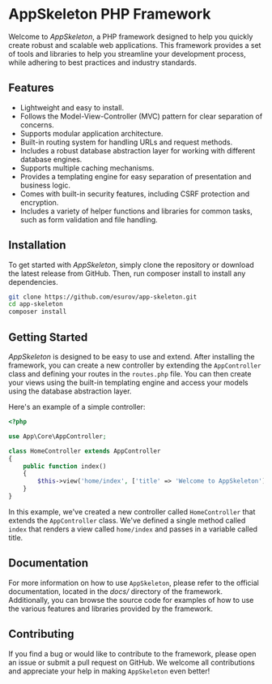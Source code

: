 # AppSkeleton PHP Framework

Welcome to *AppSkeleton*, a PHP framework designed to help you quickly create robust and scalable web applications.
This framework provides a set of tools and libraries to help you streamline your development process,
while adhering to best practices and industry standards.

## Features
* Lightweight and easy to install.
* Follows the Model-View-Controller (MVC) pattern for clear separation of concerns.
* Supports modular application architecture.
* Built-in routing system for handling URLs and request methods.
* Includes a robust database abstraction layer for working with different database engines.
* Supports multiple caching mechanisms.
* Provides a templating engine for easy separation of presentation and business logic.
* Comes with built-in security features, including CSRF protection and encryption.
* Includes a variety of helper functions and libraries for common tasks, such as form validation and file handling.

## Installation
To get started with *AppSkeleton*, simply clone the repository or download the latest release from GitHub.
Then, run composer install to install any dependencies.

```bash
git clone https://github.com/esurov/app-skeleton.git
cd app-skeleton
composer install
```

## Getting Started
*AppSkeleton* is designed to be easy to use and extend.
After installing the framework, you can create a new controller by extending the `AppController` class and defining your routes in the `routes.php` file.
You can then create your views using the built-in templating engine and access your models using the database abstraction layer.

Here's an example of a simple controller:

```php
<?php

use App\Core\AppController;

class HomeController extends AppController
{
    public function index()
    {
        $this->view('home/index', ['title' => 'Welcome to AppSkeleton']);
    }
}
```

In this example, we've created a new controller called `HomeController` that extends the `AppController` class.
We've defined a single method called `index` that renders a view called `home/index` and passes in a variable called title.

## Documentation

For more information on how to use `AppSkeleton`, please refer to the official documentation, located in the *docs/* directory of the framework.
Additionally, you can browse the source code for examples of how to use the various features and libraries provided by the framework.

## Contributing
If you find a bug or would like to contribute to the framework, please open an issue or submit a pull request on GitHub.
We welcome all contributions and appreciate your help in making `AppSkeleton` even better!
